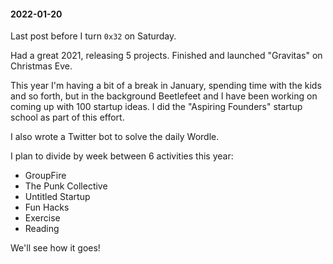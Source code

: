 #### 2022-01-20

Last post before I turn `0x32` on Saturday.

Had a great 2021, releasing 5 projects. Finished and launched "Gravitas" on Christmas Eve.

This year I'm having a bit of a break in January, spending time with the kids and so forth, but in the background Beetlefeet and I have been working on coming up with 100 startup ideas. I did the "Aspiring Founders" startup school as part of this effort.

I also wrote a Twitter bot to solve the daily Wordle.

I plan to divide by week between 6 activities this year:

- GroupFire
- The Punk Collective
- Untitled Startup
- Fun Hacks
- Exercise
- Reading

We'll see how it goes!